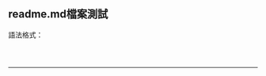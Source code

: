 ## readme.md檔案測試
<!-- html註解 -->


<!-- JS註解 -->
<script>
    /********************************************************
    * 1.api網址  https://kktix.com/events.json
    * 2.宣告一個XMLHttpRequest物件
    * 3.建立請求的各項設定及實質內容
    * 4.建立得到回應時的各項行為
    * 5.送出請求
    ********************************************************/

    //宣告一個XMLHttpRequest物件


    //建立請求的各項設定及實質內容


    //建立得到回應時的各項設定及行為


    //送出請求

    </script>


<!-- md 初始化 -->
語法格式：
```javascript




```
<!-- md end -->

---
